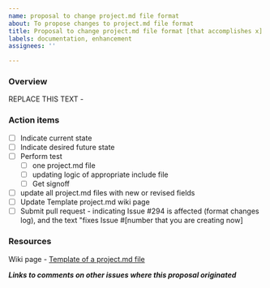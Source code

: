 ```yaml
---
name: proposal to change project.md file format
about: To propose changes to project.md file format
title: Proposal to change project.md file format [that accomplishes x]
labels: documentation, enhancement
assignees: ''

---
```


### Overview 
REPLACE THIS TEXT - 

### Action items
- [ ] Indicate current state
- [ ] Indicate desired future state
- [ ] Perform test 
   - [ ] one project.md file
   - [ ] updating logic of appropriate include file
   - [ ] Get signoff
- [ ] update all project.md files with new or revised fields
- [ ] Update Template project.md wiki page 
- [ ] Submit pull request - indicating Issue #294 is affected (format changes log), and the text "fixes Issue #[number that you are creating now]

### Resources
Wiki page - [Template of a project.md file](https://github.com/hackforla/website/wiki/Template-of-a-project.md-filehttps://github.com/hackforla/website/wiki/Template-of-a-project.md-file)

***Links to comments on other issues where this proposal originated***

